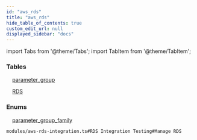 ```yaml
---
id: "aws_rds"
title: "aws_rds"
hide_table_of_contents: true
custom_edit_url: null
displayed_sidebar: "docs"
---
```


import Tabs from '@theme/Tabs';
import TabItem from '@theme/TabItem';

<Tabs>
  <TabItem value="Components" label="Components" default>

### Tables

    [parameter_group](../../aws/tables/aws_rds_entity_parameter_group.ParameterGroup)

    [RDS](../../aws/tables/aws_rds_entity_rds.RDS)

### Enums
    [parameter_group_family](../../aws/enums/aws_rds_entity_parameter_group.ParameterGroupFamily)

</TabItem>
  <TabItem value="Code examples" label="Code examples">

```testdoc
modules/aws-rds-integration.ts#RDS Integration Testing#Manage RDS
```

</TabItem>
</Tabs>
